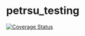 # petrsu_testing
[![Coverage Status](https://coveralls.io/repos/github/ChillMachine/petrsu_testing/badge.svg)](https://coveralls.io/github/ChillMachine/petrsu_testing)
